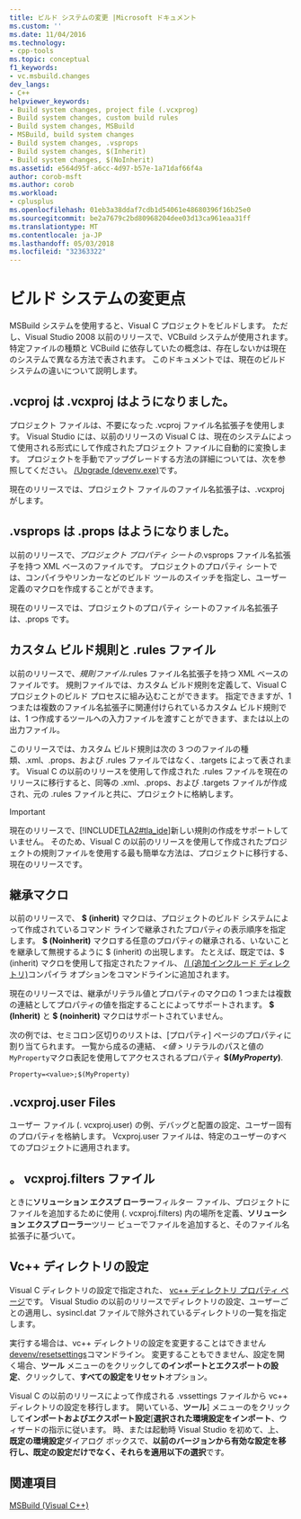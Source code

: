 ```yaml
---
title: ビルド システムの変更 |Microsoft ドキュメント
ms.custom: ''
ms.date: 11/04/2016
ms.technology:
- cpp-tools
ms.topic: conceptual
f1_keywords:
- vc.msbuild.changes
dev_langs:
- C++
helpviewer_keywords:
- Build system changes, project file (.vcxprog)
- Build system changes, custom build rules
- Build system changes, MSBuild
- MSBuild, build system changes
- Build system changes, .vsprops
- Build system changes, $(Inherit)
- Build system changes, $(NoInherit)
ms.assetid: e564d95f-a6cc-4d97-b57e-1a71daf66f4a
author: corob-msft
ms.author: corob
ms.workload:
- cplusplus
ms.openlocfilehash: 01eb3a38ddaf7cdb1d54061e48680396f16b25e0
ms.sourcegitcommit: be2a7679c2bd80968204dee03d13ca961eaa31ff
ms.translationtype: MT
ms.contentlocale: ja-JP
ms.lasthandoff: 05/03/2018
ms.locfileid: "32363322"
---
```

# <a name="build-system-changes"></a>ビルド システムの変更点
MSBuild システムを使用すると、Visual C プロジェクトをビルドします。 ただし、Visual Studio 2008 以前のリリースで、VCBuild システムが使用されます。 特定ファイルの種類と VCBuild に依存していたの概念は、存在しないかは現在のシステムで異なる方法で表されます。 このドキュメントでは、現在のビルド システムの違いについて説明します。  
  
## <a name="vcproj-is-now-vcxproj"></a>.vcproj は .vcxproj はようになりました。  
 プロジェクト ファイルは、不要になった .vcproj ファイル名拡張子を使用します。 Visual Studio には、以前のリリースの Visual C は、現在のシステムによって使用される形式にして作成されたプロジェクト ファイルに自動的に変換します。 プロジェクトを手動でアップグレードする方法の詳細については、次を参照してください。 [/Upgrade (devenv.exe)](/visualstudio/ide/reference/upgrade-devenv-exe)です。  
  
 現在のリリースでは、プロジェクト ファイルのファイル名拡張子は、.vcxproj がします。  
  
## <a name="vsprops-is-now-props"></a>.vsprops は .props はようになりました。  
 以前のリリースで、*プロジェクト プロパティ シートの*.vsprops ファイル名拡張子を持つ XML ベースのファイルです。 プロジェクトのプロパティ シートでは、コンパイラやリンカーなどのビルド ツールのスイッチを指定し、ユーザー定義のマクロを作成することができます。  
  
 現在のリリースでは、プロジェクトのプロパティ シートのファイル名拡張子は、.props です。  
  
## <a name="custom-build-rules-and-rules-files"></a>カスタム ビルド規則と .rules ファイル  
 以前のリリースで、*規則ファイル*.rules ファイル名拡張子を持つ XML ベースのファイルです。 規則ファイルでは、カスタム ビルド規則を定義して、Visual C プロジェクトのビルド プロセスに組み込むことができます。 指定できますが、1 つまたは複数のファイル名拡張子に関連付けられているカスタム ビルド規則では、1 つ作成するツールへの入力ファイルを渡すことができます、または以上の出力ファイル。  
  
 このリリースでは、カスタム ビルド規則は次の 3 つのファイルの種類、.xml、.props、および .rules ファイルではなく、.targets によって表されます。 Visual C の以前のリリースを使用して作成された .rules ファイルを現在のリリースに移行すると、同等の .xml、.props、および .targets ファイルが作成され、元の .rules ファイルと共に、プロジェクトに格納します。  
  
> [!IMPORTANT]
>  現在のリリースで、[!INCLUDE[TLA2#tla_ide](../build/includes/tla2sharptla_ide_md.md)]新しい規則の作成をサポートしていません。 そのため、Visual C の以前のリリースを使用して作成されたプロジェクトの規則ファイルを使用する最も簡単な方法は、プロジェクトに移行する、現在のリリースです。  
  
## <a name="inheritance-macros"></a>継承マクロ  
 以前のリリースで、 **$ (inherit)** マクロは、プロジェクトのビルド システムによって作成されているコマンド ラインで継承されたプロパティの表示順序を指定します。 **$ (Noinherit)** マクロする任意のプロパティの継承される、いないことを継承して無視するように $ (inherit) の出現します。 たとえば、既定では、$ (inherit) マクロを使用して指定されたファイル、 [/I (追加インクルード ディレクトリ)](../build/reference/i-additional-include-directories.md)コンパイラ オプションをコマンドラインに追加されます。  
  
 現在のリリースでは、継承がリテラル値とプロパティのマクロの 1 つまたは複数の連結としてプロパティの値を指定することによってサポートされます。 **$ (Inherit)** と **$ (noinherit)** マクロはサポートされていません。  
  
 次の例では、セミコロン区切りのリストは、[プロパティ] ページのプロパティに割り当てられます。 一覧から成るの連結、 *\<値 >* リテラルのパスと値の`MyProperty`マクロ表記を使用してアクセスされるプロパティ **$(***MyProperty***)**.  
  
```  
Property=<value>;$(MyProperty)  
```  
  
## <a name="vcxprojuser-files"></a>.vcxproj.user Files  
 ユーザー ファイル (. vcxproj.user) の例、デバッグと配置の設定、ユーザー固有のプロパティを格納します。 Vcxproj.user ファイルは、特定のユーザーのすべてのプロジェクトに適用されます。  
  
## <a name="vcxprojfilters-file"></a>。 vcxproj.filters ファイル  
 ときに**ソリューション エクスプ ローラー**フィルター ファイル、プロジェクトにファイルを追加するために使用 (. vcxproj.filters) 内の場所を定義、**ソリューション エクスプ ローラー**ツリー ビューでファイルを追加すると、そのファイル名拡張子に基づいて。  
  
## <a name="vc-directories-settings"></a>Vc++ ディレクトリの設定  
 Visual C ディレクトリの設定で指定された、 [vc++ ディレクトリ プロパティ ページ](../ide/vcpp-directories-property-page.md)です。 Visual Studio の以前のリリースでディレクトリの設定、ユーザーごとの適用し、sysincl.dat ファイルで除外されているディレクトリの一覧を指定します。  
  
 実行する場合は、vc++ ディレクトリの設定を変更することはできません[devenv/resetsettings](/visualstudio/ide/reference/resetsettings-devenv-exe)コマンドライン。 変更することもできません、設定を開く場合、**ツール** メニューのをクリックして**のインポートとエクスポートの設定**、クリックして、**すべての設定をリセット**オプション。  
  
 Visual C の以前のリリースによって作成される .vssettings ファイルから vc++ ディレクトリの設定を移行します。 開いている、**ツール**] メニューのをクリックして**インポートおよびエクスポート設定**[**選択された環境設定をインポート**、ウィザードの指示に従います。 時、または起動時 Visual Studio を初めて、上、 **既定の環境設定**ダイアログ ボックスで、**以前のバージョンから有効な設定を移行し、既定の設定だけでなく、それらを適用以下の選択**です。  
  
## <a name="see-also"></a>関連項目  
 [MSBuild (Visual C++)](../build/msbuild-visual-cpp.md)